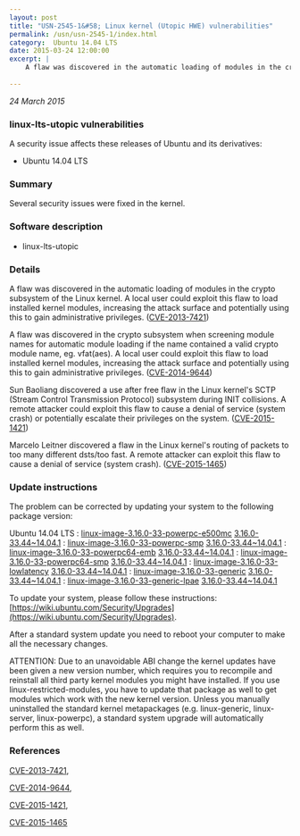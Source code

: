 ```yaml
---
layout: post
title: "USN-2545-1&#58; Linux kernel (Utopic HWE) vulnerabilities"
permalink: /usn/usn-2545-1/index.html
category:  Ubuntu 14.04 LTS
date: 2015-03-24 12:00:00
excerpt: |
    A flaw was discovered in the automatic loading of modules in the crypto subsystem of the Linux kernel. A local user could exploit this flaw to load installed kernel modules, increasing the attack surface and potentially using this to gain administrative privileges. ([CVE-2013-7421](http://people.ubuntu.com/~ubuntu-security/cve/CVE-2013-7421))
    
--- 
```

 
 

*24 March 2015*

### linux-lts-utopic vulnerabilities

A security issue affects these releases of Ubuntu and its derivatives:

* Ubuntu 14.04 LTS

### Summary

Several security issues were fixed in the kernel. 

### Software description

* linux-lts-utopic 

### Details

A flaw was discovered in the automatic loading of modules in the crypto subsystem of the Linux kernel. A local user could exploit this flaw to load installed kernel modules, increasing the attack surface and potentially using this to gain administrative privileges. ([CVE-2013-7421](http://people.ubuntu.com/~ubuntu-security/cve/CVE-2013-7421))

A flaw was discovered in the crypto subsystem when screening module names for automatic module loading if the name contained a valid crypto module name, eg. vfat(aes). A local user could exploit this flaw to load installed kernel modules, increasing the attack surface and potentially using this to gain administrative privileges. ([CVE-2014-9644](http://people.ubuntu.com/~ubuntu-security/cve/CVE-2014-9644))

Sun Baoliang discovered a use after free flaw in the Linux kernel&#39;s SCTP (Stream Control Transmission Protocol) subsystem during INIT collisions. A remote attacker could exploit this flaw to cause a denial of service (system crash) or potentially escalate their privileges on the system. ([CVE-2015-1421](http://people.ubuntu.com/~ubuntu-security/cve/CVE-2015-1421))

Marcelo Leitner discovered a flaw in the Linux kernel&#39;s routing of packets to too many different dsts/too fast. A remote attacker can exploit this flaw to cause a denial of service (system crash). ([CVE-2015-1465](http://people.ubuntu.com/~ubuntu-security/cve/CVE-2015-1465)) 

### Update instructions

The problem can be corrected by updating your system to the following package version:

Ubuntu 14.04 LTS
 : [linux-image-3.16.0-33-powerpc-e500mc](https://launchpad.net/ubuntu/+source/linux-lts-utopic) <span> [3.16.0-33.44~14.04.1](https://launchpad.net/ubuntu/+source/linux-lts-utopic/3.16.0-33.44~14.04.1) </span> 
 : [linux-image-3.16.0-33-powerpc-smp](https://launchpad.net/ubuntu/+source/linux-lts-utopic) <span> [3.16.0-33.44~14.04.1](https://launchpad.net/ubuntu/+source/linux-lts-utopic/3.16.0-33.44~14.04.1) </span> 
 : [linux-image-3.16.0-33-powerpc64-emb](https://launchpad.net/ubuntu/+source/linux-lts-utopic) <span> [3.16.0-33.44~14.04.1](https://launchpad.net/ubuntu/+source/linux-lts-utopic/3.16.0-33.44~14.04.1) </span> 
 : [linux-image-3.16.0-33-powerpc64-smp](https://launchpad.net/ubuntu/+source/linux-lts-utopic) <span> [3.16.0-33.44~14.04.1](https://launchpad.net/ubuntu/+source/linux-lts-utopic/3.16.0-33.44~14.04.1) </span> 
 : [linux-image-3.16.0-33-lowlatency](https://launchpad.net/ubuntu/+source/linux-lts-utopic) <span> [3.16.0-33.44~14.04.1](https://launchpad.net/ubuntu/+source/linux-lts-utopic/3.16.0-33.44~14.04.1) </span> 
 : [linux-image-3.16.0-33-generic](https://launchpad.net/ubuntu/+source/linux-lts-utopic) <span> [3.16.0-33.44~14.04.1](https://launchpad.net/ubuntu/+source/linux-lts-utopic/3.16.0-33.44~14.04.1) </span> 
 : [linux-image-3.16.0-33-generic-lpae](https://launchpad.net/ubuntu/+source/linux-lts-utopic) <span> [3.16.0-33.44~14.04.1](https://launchpad.net/ubuntu/+source/linux-lts-utopic/3.16.0-33.44~14.04.1) </span> 

To update your system, please follow these instructions: [https://wiki.ubuntu.com/Security/Upgrades](https://wiki.ubuntu.com/Security/Upgrades).

After a standard system update you need to reboot your computer to make all the necessary changes.

ATTENTION: Due to an unavoidable ABI change the kernel updates have been given a new version number, which requires you to recompile and reinstall all third party kernel modules you might have installed. If you use linux-restricted-modules, you have to update that package as well to get modules which work with the new kernel version. Unless you manually uninstalled the standard kernel metapackages (e.g. linux-generic, linux-server, linux-powerpc), a standard system upgrade will automatically perform this as well. 

### References

 
 [CVE-2013-7421](http://people.ubuntu.com/~ubuntu-security/cve/CVE-2013-7421), 

 [CVE-2014-9644](http://people.ubuntu.com/~ubuntu-security/cve/CVE-2014-9644), 

 [CVE-2015-1421](http://people.ubuntu.com/~ubuntu-security/cve/CVE-2015-1421), 

 [CVE-2015-1465](http://people.ubuntu.com/~ubuntu-security/cve/CVE-2015-1465)
 

